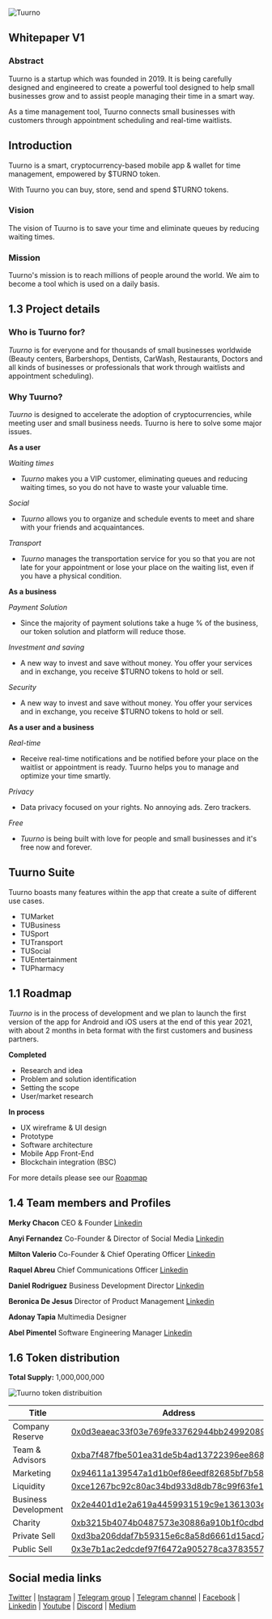 ![Tuurno](https://tuurno.com/img/logoheader.png) 

## Whitepaper V1

### Abstract

Tuurno is a startup which was founded in 2019. It is being carefully designed and engineered to create a powerful tool designed to help small businesses grow and to assist people managing their time in a smart way.

As a time management tool, Tuurno connects small businesses with customers through appointment scheduling and real-time waitlists.

## Introduction

Tuurno is a smart, cryptocurrency-based mobile app & wallet for time management, empowered by $TURNO token. 

With Tuurno you can buy, store, send and spend $TURNO tokens.

### Vision
The vision of Tuurno is to save your time and eliminate queues by reducing waiting times.</p>

### Mission
Tuurno's mission is to reach millions of people around the world. We aim to become a tool which is used on a daily basis.

## 1.3 Project details  

### Who is Tuurno for?

*Tuurno* is for everyone and for thousands of small businesses worldwide (Beauty centers, Barbershops, Dentists, CarWash, Restaurants, Doctors and all kinds of businesses or professionals that work through waitlists and appointment scheduling).

### Why Tuurno? 

*Tuurno* is designed to accelerate the adoption of cryptocurrencies, while meeting user and small business needs. Tuurno is here to solve some major issues.

**As a user**

*Waiting times*

* *Tuurno* makes you a VIP customer, eliminating queues and reducing waiting times, so you do not have to waste your valuable time.

*Social*

* *Tuurno* allows you to organize and schedule events to meet and share with your friends and acquaintances.

*Transport*

* *Tuurno* manages the transportation service for you so that you are not late for your appointment or lose your place on the waiting list, even if you have a physical condition.

**As a business**

*Payment Solution*

* Since the majority of payment solutions take a huge % of the business, our token solution and platform will reduce those.

*Investment and saving*

* A new way to invest and save without money. You offer your services and in exchange,  you receive $TURNO tokens to hold or sell.

*Security*

* A new way to invest and save without money. You offer your services and in exchange, you receive $TURNO tokens to hold or sell.

**As a user and a business**

*Real-time*

* Receive real-time notifications and be notified before your place on the waitlist or appointment is ready. Tuurno helps you to manage and optimize your time smartly.

*Privacy*

* Data privacy focused on your rights. No annoying ads. Zero trackers.

*Free*

* *Tuurno* is being built with love for people and small businesses and it's free now and forever.

## Tuurno Suite

Tuurno boasts many features within the app that create a suite of different use cases.

* TUMarket
* TUBusiness
* TUSport
* TUTransport
* TUSocial
* TUEntertainment
* TUPharmacy

## 1.1 Roadmap

*Tuurno* is in the process of development and we plan to launch the first version of the app for Android and iOS users at the end of this year 2021, with about 2 months in beta format with the first customers and business partners.

**Completed**

* Research and idea
* Problem and solution identification
* Setting the scope
* User/market research

**In process**
* UX wireframe & UI design
* Prototype
* Software architecture
* Mobile App Front-End
* Blockchain integration (BSC)

For more details please see our [Roapmap](https://tuurno.com/#roadmap)

## 1.4 Team members and Profiles

**Merky Chacon** CEO & Founder [Linkedin](https://www.linkedin.com/in/merky-chacon-de-jesus-84a37416b/)

**Anyi Fernandez** Co-Founder & Director of Social Media [Linkedin](https://www.linkedin.com/in/anyi-fern%C3%A1ndez-a68742218/)

**Milton Valerio** Co-Founder & Chief Operating Officer [Linkedin](https://www.linkedin.com/in/miltonvalerio/)

**Raquel Abreu** Chief Communications Officer [Linkedin](https://www.linkedin.com/in/raquel-abreu-nu%C3%B1ez-88773413a/)

**Daniel Rodriguez** Business Development Director [Linkedin](https://www.linkedin.com/in/paolorodriguezrd/)

**Beronica De Jesus** Director of Product Management [Linkedin](https://www.linkedin.com/in/beronicadejesus/)

**Adonay Tapia** Multimedia Designer

**Abel Pimentel** Software Engineering Manager [Linkedin](https://www.linkedin.com/in/abeldjesusp/)

## 1.6 Token distribution

**Total Supply:** 1,000,000,000

![Tuurno token distribuition](https://tuurno.com/tokendistribution.jpg)

Title | Address | Quantity | Percentage | Lock  | Vesting
--------------------- | ------------------------------------------- | --------------- | -------- | -------- | --------
Company Reserve       | [0x0d3eaeac33f03e769fe33762944bb2499208928a](https://bscscan.com/token/0x5365e63fc843dfa38cef6c4e742e8ffb7af34f9a?a=0x0d3eaeac33f03e769fe33762944bb2499208928a)  | 250,000,000     | 25%  | 0 | 0
Team & Advisors       | [0xba7f487fbe501ea31de5b4ad13722396ee868248](https://bscscan.com/token/0x5365e63fc843dfa38cef6c4e742e8ffb7af34f9a?a=0xba7f487fbe501ea31de5b4ad13722396ee868248)  | 150,000,000     | 15%  | 0 | 0
Marketing             | [0x94611a139547a1d1b0ef86eedf82685bf7b58124](https://bscscan.com/token/0x5365e63fc843dfa38cef6c4e742e8ffb7af34f9a?a=0x94611a139547a1d1b0ef86eedf82685bf7b58124)  | 180,000,000     | 18%  | 0 | 0
Liquidity             | [0xce1267bc92c80ac34bd933d8db78c99f63fe1864](https://bscscan.com/token/0x5365e63fc843dfa38cef6c4e742e8ffb7af34f9a?a=0xce1267bc92c80ac34bd933d8db78c99f63fe1864)  | 150,000,000     | 15%  | 0 | 0
Business Development  | [0x2e4401d1e2a619a4459931519c9e1361303e2070](https://bscscan.com/token/0x5365e63fc843dfa38cef6c4e742e8ffb7af34f9a?a=0x2e4401d1e2a619a4459931519c9e1361303e2070)  | 100,000,000     | 10%  | 0 | 0
Charity               | [0xb3215b4074b0487573e30886a910b1f0cdbd325b](https://bscscan.com/token/0x5365e63fc843dfa38cef6c4e742e8ffb7af34f9a?a=0xb3215b4074b0487573e30886a910b1f0cdbd325b)  | 20,000,000      | 2%  | 0 | 0
Private Sell          | [0xd3ba206ddaf7b59315e6c8a58d6661d15acd7256](https://bscscan.com/token/0x5365e63fc843dfa38cef6c4e742e8ffb7af34f9a?a=0xd3ba206ddaf7b59315e6c8a58d6661d15acd7256)  | 70,000,000      | 7%  | 0 | 0
Public Sell           | [0x3e7b1ac2edcdef97f6472a905278ca3783557696](https://bscscan.com/token/0x5365e63fc843dfa38cef6c4e742e8ffb7af34f9a?a=0x3e7b1ac2edcdef97f6472a905278ca3783557696)  | 80,000,000      | 8%  | 0 | 0


## Social media links

[Twitter](https://twitter.com/tuurnoapp) | [Instagram](https://instagram.com/tuurnoapp) | [Telegram group](https://t.me/tuurnoapp) | [Telegram channel](https://t.me/tuurnoapp_ann) | [Facebook](https://facebook.com/tuurnoapp) | [Linkedin](https://www.linkedin.com/company/tuurno) | [Youtube](https://www.youtube.com/channel/UCl0AADWQf63SwaN7Mmm_Cww?sub_confirmation=1) | [Discord](https://discord.gg/nzp2kXHjuY) | [Medium](https://medium.com/@tuurnoapp)



